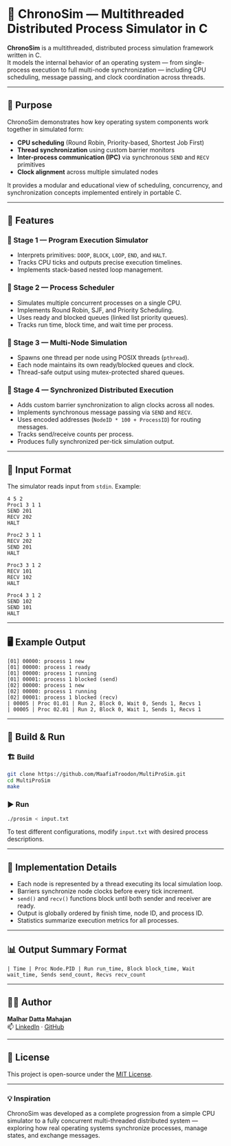 # 🧩 ChronoSim — Multithreaded Distributed Process Simulator in C

**ChronoSim** is a multithreaded, distributed process simulation framework written in C.  
It models the internal behavior of an operating system — from single-process execution to full multi-node synchronization — including CPU scheduling, message passing, and clock coordination across threads.

---

## 🧠 Purpose

ChronoSim demonstrates how key operating system components work together in simulated form:  
- **CPU scheduling** (Round Robin, Priority-based, Shortest Job First)  
- **Thread synchronization** using custom barrier monitors  
- **Inter-process communication (IPC)** via synchronous `SEND` and `RECV` primitives  
- **Clock alignment** across multiple simulated nodes  

It provides a modular and educational view of scheduling, concurrency, and synchronization concepts implemented entirely in portable C.

---

## 🚀 Features

### 🧩 Stage 1 — Program Execution Simulator
- Interprets primitives: `DOOP`, `BLOCK`, `LOOP`, `END`, and `HALT`.
- Tracks CPU ticks and outputs precise execution timelines.
- Implements stack-based nested loop management.

### 🧩 Stage 2 — Process Scheduler
- Simulates multiple concurrent processes on a single CPU.
- Implements Round Robin, SJF, and Priority Scheduling.
- Uses ready and blocked queues (linked list priority queues).
- Tracks run time, block time, and wait time per process.

### 🧩 Stage 3 — Multi-Node Simulation
- Spawns one thread per node using POSIX threads (`pthread`).
- Each node maintains its own ready/blocked queues and clock.
- Thread-safe output using mutex-protected shared queues.

### 🧩 Stage 4 — Synchronized Distributed Execution
- Adds custom barrier synchronization to align clocks across all nodes.
- Implements synchronous message passing via `SEND` and `RECV`.
- Uses encoded addresses (`NodeID * 100 + ProcessID`) for routing messages.
- Tracks send/receive counts per process.
- Produces fully synchronized per-tick simulation output.

---

## 🧩 Input Format

The simulator reads input from `stdin`. Example:

```
4 5 2
Proc1 3 1 1
SEND 201
RECV 202
HALT

Proc2 3 1 1
RECV 202
SEND 201
HALT

Proc3 3 1 2
RECV 101
RECV 102
HALT

Proc4 3 1 2
SEND 102
SEND 101
HALT
```

---

## 🖥️ Example Output

```
[01] 00000: process 1 new
[01] 00000: process 1 ready
[01] 00000: process 1 running
[01] 00001: process 1 blocked (send)
[02] 00000: process 1 new
[02] 00000: process 1 running
[02] 00001: process 1 blocked (recv)
| 00005 | Proc 01.01 | Run 2, Block 0, Wait 0, Sends 1, Recvs 1
| 00005 | Proc 02.01 | Run 2, Block 0, Wait 1, Sends 1, Recvs 1
```

---

## 🧰 Build & Run

### 🏗️ Build
```bash
git clone https://github.com/MaafiaTroodon/MultiProSim.git
cd MultiProSim
make
```

### ▶️ Run
```bash
./prosim < input.txt
```

To test different configurations, modify `input.txt` with desired process descriptions.

---

## 🧩 Implementation Details

- Each node is represented by a thread executing its local simulation loop.  
- Barriers synchronize node clocks before every tick increment.  
- `send()` and `recv()` functions block until both sender and receiver are ready.  
- Output is globally ordered by finish time, node ID, and process ID.  
- Statistics summarize execution metrics for all processes.

---

## 📊 Output Summary Format

```
| Time | Proc Node.PID | Run run_time, Block block_time, Wait wait_time, Sends send_count, Recvs recv_count
```

---

## 🧑‍💻 Author

**Malhar Datta Mahajan**  
📫 [LinkedIn]([https://linkedin.com/in/malharmahajan](https://www.linkedin.com/in/malhar-mahajan-24a93214a/)) · [GitHub](https://github.com/MaafiaTroodon)

---

## 🪪 License

This project is open-source under the [MIT License](LICENSE).

---

### 💡 Inspiration
ChronoSim was developed as a complete progression from a simple CPU simulator to a fully concurrent multi-threaded distributed system — exploring how real operating systems synchronize processes, manage states, and exchange messages.

